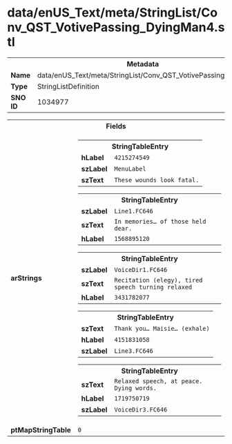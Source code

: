 <h1>data/enUS_Text/meta/StringList/Conv_QST_VotivePassing_DyingMan4.stl</h1><table><tr><th colspan="100%">Metadata</th></tr><tr><td><b>Name</b></td><td>data/enUS_Text/meta/StringList/Conv_QST_VotivePassing_DyingMan4.stl</td></tr><tr><td><b>Type</b></td><td>StringListDefinition</td></tr><tr><td><b>SNO ID</b></td><td>1034977</td></tr></table>

<table><tr><th colspan="100%">Fields</th></tr><tr><td><b>arStrings</b></td><td><table><tr><th colspan="100%">StringTableEntry</th></tr><tr><td><b>hLabel</b></td><td><code>4215274549</code></td></tr><tr><td><b>szLabel</b></td><td><code>MenuLabel</code></td></tr><tr><td><b>szText</b></td><td><code>These wounds look fatal.</code></td></tr></table>


<table><tr><th colspan="100%">StringTableEntry</th></tr><tr><td><b>szLabel</b></td><td><code>Line1.FC646</code></td></tr><tr><td><b>szText</b></td><td><code>In memories… of those held dear.</code></td></tr><tr><td><b>hLabel</b></td><td><code>1568895120</code></td></tr></table>


<table><tr><th colspan="100%">StringTableEntry</th></tr><tr><td><b>szLabel</b></td><td><code>VoiceDir1.FC646</code></td></tr><tr><td><b>szText</b></td><td><code>Recitation (elegy), tired speech turning relaxed</code></td></tr><tr><td><b>hLabel</b></td><td><code>3431782077</code></td></tr></table>


<table><tr><th colspan="100%">StringTableEntry</th></tr><tr><td><b>szText</b></td><td><code>Thank you… Maisie… (exhale)</code></td></tr><tr><td><b>hLabel</b></td><td><code>4151831058</code></td></tr><tr><td><b>szLabel</b></td><td><code>Line3.FC646</code></td></tr></table>


<table><tr><th colspan="100%">StringTableEntry</th></tr><tr><td><b>szText</b></td><td><code>Relaxed speech, at peace. Dying words.</code></td></tr><tr><td><b>hLabel</b></td><td><code>1719750719</code></td></tr><tr><td><b>szLabel</b></td><td><code>VoiceDir3.FC646</code></td></tr></table>


</td></tr><tr><td><b>ptMapStringTable</b></td><td><code>0</code></td></tr></table>

